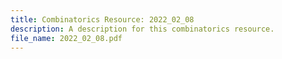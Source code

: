 ```yaml
---
title: Combinatorics Resource: 2022_02_08
description: A description for this combinatorics resource.
file_name: 2022_02_08.pdf
---
```

